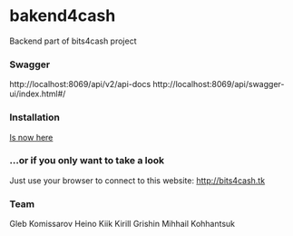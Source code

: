 # bakend4cash

Backend part of bits4cash project

### Swagger

http://localhost:8069/api/v2/api-docs
http://localhost:8069/api/swagger-ui/index.html#/


### Installation 
[Is now here](https://gitlab.cs.ttu.ee/glkomi/backend4cash/-/wikis/vovtech-CICD-installation-guide) 


### ...or if you only want to take a look  
Just use your browser to connect to this website: http://bits4cash.tk


### Team  
Gleb Komissarov Heino Kiik Kirill Grishin Mihhail Kohhantsuk